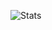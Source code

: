 ![Stats](https://github-readme-stats.vercel.app/api?username=Matteo-stefaa&show_icons=true&theme=synthwave&count_private=true)
